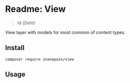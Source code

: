 # Readme: View

> $Id$ ($Date$)

View layer with models for most common of content types.

## Install

`composer require inanepain/view`

## Usage

```php

```
